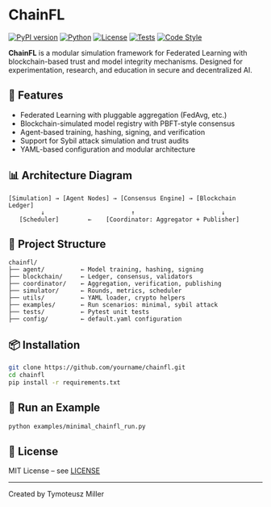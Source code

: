 # ChainFL

[![PyPI version](https://img.shields.io/pypi/v/chainfl.svg)](https://pypi.org/project/chainfl/)
[![Python](https://img.shields.io/pypi/pyversions/chainfl.svg)](https://pypi.org/project/chainfl/)
[![License](https://img.shields.io/github/license/tymmill/chainfl)](LICENSE)
[![Tests](https://github.com/tymmill/chainfl/actions/workflows/tests.yml/badge.svg)](https://github.com/tymmill/chainfl/actions)
[![Code Style](https://img.shields.io/badge/code%20style-black-black)](https://github.com/psf/black)


**ChainFL** is a modular simulation framework for Federated Learning with blockchain-based trust and model integrity mechanisms. Designed for experimentation, research, and education in secure and decentralized AI.

## 🚀 Features

- Federated Learning with pluggable aggregation (FedAvg, etc.)
- Blockchain-simulated model registry with PBFT-style consensus
- Agent-based training, hashing, signing, and verification
- Support for Sybil attack simulation and trust audits
- YAML-based configuration and modular architecture

## 📊 Architecture Diagram

```
[Simulation] → [Agent Nodes] → [Consensus Engine] → [Blockchain Ledger]
         ↓                        ↑                        ↓
   [Scheduler]        ←    [Coordinator: Aggregator + Publisher]
```

## 📁 Project Structure

```
chainfl/
├── agent/          ← Model training, hashing, signing
├── blockchain/     ← Ledger, consensus, validators
├── coordinator/    ← Aggregation, verification, publishing
├── simulator/      ← Rounds, metrics, scheduler
├── utils/          ← YAML loader, crypto helpers
├── examples/       ← Run scenarios: minimal, sybil attack
├── tests/          ← Pytest unit tests
├── config/         ← default.yaml configuration
```

## 📦 Installation

```bash
git clone https://github.com/yourname/chainfl.git
cd chainfl
pip install -r requirements.txt
```

## 🧪 Run an Example

```bash
python examples/minimal_chainfl_run.py
```

## 📜 License

MIT License – see [LICENSE](./LICENSE)

---

Created by Tymoteusz Miller
